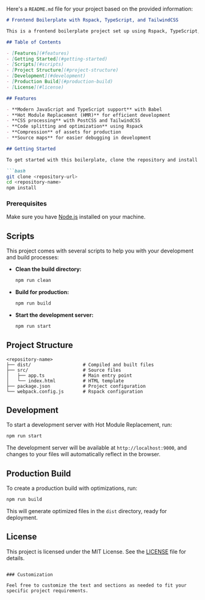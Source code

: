Here's a `README.md` file for your project based on the provided information:

```markdown
# Frontend Boilerplate with Rspack, TypeScript, and TailwindCSS

This is a frontend boilerplate project set up using Rspack, TypeScript, and TailwindCSS, designed to help you quickly start your development process while maintaining modern build optimizations.

## Table of Contents

- [Features](#features)
- [Getting Started](#getting-started)
- [Scripts](#scripts)
- [Project Structure](#project-structure)
- [Development](#development)
- [Production Build](#production-build)
- [License](#license)

## Features

- **Modern JavaScript and TypeScript support** with Babel
- **Hot Module Replacement (HMR)** for efficient development
- **CSS processing** with PostCSS and TailwindCSS
- **Code splitting and optimization** using Rspack
- **Compression** of assets for production
- **Source maps** for easier debugging in development

## Getting Started

To get started with this boilerplate, clone the repository and install the dependencies:

```bash
git clone <repository-url>
cd <repository-name>
npm install
```

### Prerequisites

Make sure you have [Node.js](https://nodejs.org/) installed on your machine.

## Scripts

This project comes with several scripts to help you with your development and build processes:

- **Clean the build directory:**
  ```bash
  npm run clean
  ```

- **Build for production:**
  ```bash
  npm run build
  ```

- **Start the development server:**
  ```bash
  npm run start
  ```

## Project Structure

```
<repository-name>
├── dist/                   # Compiled and built files
├── src/                    # Source files
│   ├── app.ts              # Main entry point
│   └── index.html          # HTML template
├── package.json            # Project configuration
└── webpack.config.js       # Rspack configuration
```

## Development

To start a development server with Hot Module Replacement, run:

```bash
npm run start
```

The development server will be available at `http://localhost:9000`, and changes to your files will automatically reflect in the browser.

## Production Build

To create a production build with optimizations, run:

```bash
npm run build
```

This will generate optimized files in the `dist` directory, ready for deployment.

## License

This project is licensed under the MIT License. See the [LICENSE](LICENSE) file for details.

```

### Customization

Feel free to customize the text and sections as needed to fit your specific project requirements.